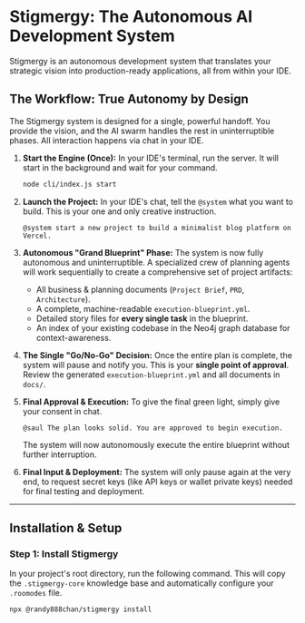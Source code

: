 # Stigmergy: The Autonomous AI Development System

Stigmergy is an autonomous development system that translates your strategic vision into production-ready applications, all from within your IDE.

## The Workflow: True Autonomy by Design

The Stigmergy system is designed for a single, powerful handoff. You provide the vision, and the AI swarm handles the rest in uninterruptible phases. All interaction happens via chat in your IDE.

1.  **Start the Engine (Once):** In your IDE's terminal, run the server. It will start in the background and wait for your command.
    ```bash
    node cli/index.js start
    ```

2.  **Launch the Project:** In your IDE's chat, tell the `@system` what you want to build. This is your one and only creative instruction.
    ```
    @system start a new project to build a minimalist blog platform on Vercel.
    ```

3.  **Autonomous "Grand Blueprint" Phase:** The system is now fully autonomous and uninterruptible. A specialized crew of planning agents will work sequentially to create a comprehensive set of project artifacts:
    *   All business & planning documents (`Project Brief`, `PRD`, `Architecture`).
    *   A complete, machine-readable `execution-blueprint.yml`.
    *   Detailed story files for **every single task** in the blueprint.
    *   An index of your existing codebase in the Neo4j graph database for context-awareness.

4.  **The Single "Go/No-Go" Decision:** Once the entire plan is complete, the system will pause and notify you. This is your **single point of approval**. Review the generated `execution-blueprint.yml` and all documents in `docs/`.

5.  **Final Approval & Execution:** To give the final green light, simply give your consent in chat.
    ```
    @saul The plan looks solid. You are approved to begin execution.
    ```
    The system will now autonomously execute the entire blueprint without further interruption.

6.  **Final Input & Deployment:** The system will only pause again at the very end, to request secret keys (like API keys or wallet private keys) needed for final testing and deployment.

---
## Installation & Setup

### Step 1: Install Stigmergy

In your project's root directory, run the following command. This will copy the `.stigmergy-core` knowledge base and automatically configure your `.roomodes` file.

```bash
npx @randy888chan/stigmergy install
